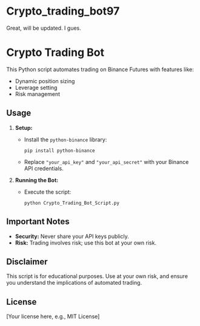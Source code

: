 # Crypto_trading_bot97
Great, will be updated. I gues.

# Crypto Trading Bot

This Python script automates trading on Binance Futures with features like:
- Dynamic position sizing
- Leverage setting
- Risk management

## Usage

1. **Setup:**
   - Install the `python-binance` library:
     ```
     pip install python-binance
     ```
   - Replace `"your_api_key"` and `"your_api_secret"` with your Binance API credentials.

2. **Running the Bot:**
   - Execute the script:
     ```
     python Crypto_Trading_Bot_Script.py
     ```

## Important Notes
- **Security:** Never share your API keys publicly.
- **Risk:** Trading involves risk; use this bot at your own risk.

## Disclaimer
This script is for educational purposes. Use at your own risk, and ensure you understand the implications of automated trading.

## License
[Your license here, e.g., MIT License]
